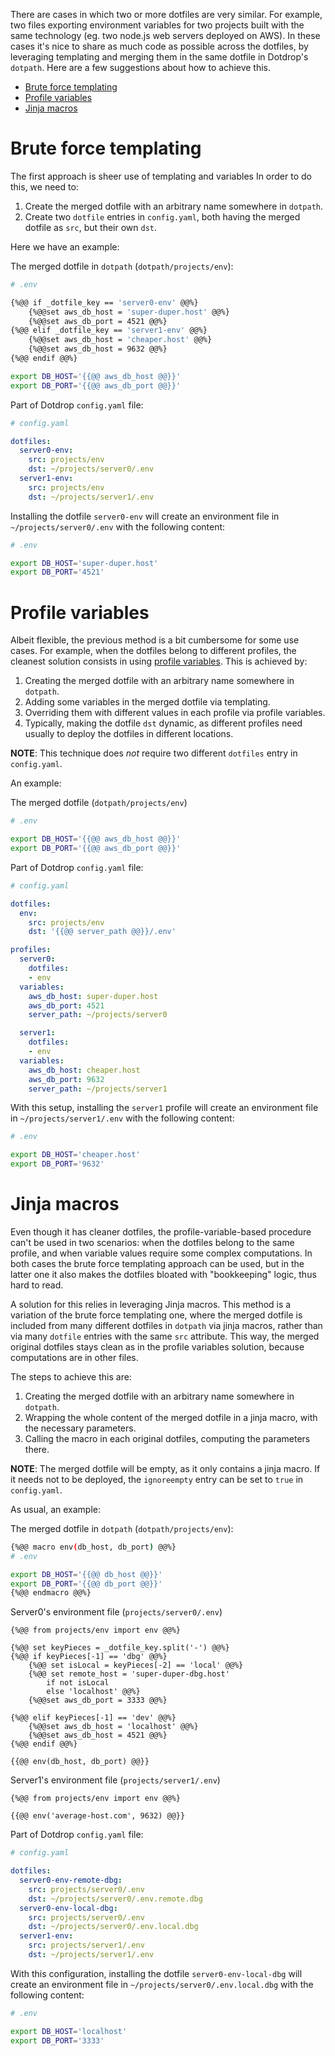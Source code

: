 There are cases in which two or more dotfiles are very similar. For example,
two files exporting environment variables for two projects built with the same
technology (eg. two node.js web servers deployed on AWS). In these cases it's
nice to share as much code as possible across the dotfiles, by leveraging
templating and merging them in the same dotfile in Dotdrop's `dotpath`. Here
are a few suggestions about how to achieve this.

* [Brute force templating](#brute-force-templating)
* [Profile variables](#profile-variables)
* [Jinja macros](#jinja-macros)

# Brute force templating

The first approach is sheer use of templating and variables
In order to do this, we need to:

1. Create the merged dotfile with an arbitrary name somewhere in `dotpath`.
2. Create two `dotfile` entries in `config.yaml`, both having the merged
  dotfile as `src`, but their own `dst`.

Here we have an example:

The merged dotfile in `dotpath` (`dotpath/projects/env`):
```bash
# .env

{%@@ if _dotfile_key == 'server0-env' @@%}
    {%@@set aws_db_host = 'super-duper.host' @@%}
    {%@@set aws_db_port = 4521 @@%}
{%@@ elif _dotfile_key == 'server1-env' @@%}
    {%@@set aws_db_host = 'cheaper.host' @@%}
    {%@@set aws_db_host = 9632 @@%}
{%@@ endif @@%}

export DB_HOST='{{@@ aws_db_host @@}}'
export DB_PORT='{{@@ aws_db_port @@}}'
```

Part of Dotdrop `config.yaml` file:
```yaml
# config.yaml

dotfiles:
  server0-env:
    src: projects/env
    dst: ~/projects/server0/.env
  server1-env:
    src: projects/env
    dst: ~/projects/server1/.env
```

Installing the dotfile `server0-env` will create an environment file in
`~/projects/server0/.env` with the following content:

```bash
# .env

export DB_HOST='super-duper.host'
export DB_PORT='4521'
```

# Profile variables

Albeit flexible, the previous method is a bit cumbersome for some use cases.
For example, when the dotfiles belong to different profiles, the cleanest
solution consists in using
[profile variables](../config/config-variables.md#profile-variables). This is achieved by:

1. Creating the merged dotfile with an arbitrary name somewhere in `dotpath`.
2. Adding some variables in the merged dotfile via templating.
3. Overriding them with different values in each profile via profile variables.
4. Typically, making the dotfile `dst` dynamic, as different profiles need
    usually to deploy the dotfiles in different locations.

**NOTE**: This technique does *not* require two different `dotfiles` entry in
`config.yaml`.

An example:

The merged dotfile (`dotpath/projects/env`)
```bash
# .env

export DB_HOST='{{@@ aws_db_host @@}}'
export DB_PORT='{{@@ aws_db_port @@}}'
```

Part of Dotdrop `config.yaml` file:
```yaml
# config.yaml

dotfiles:
  env:
    src: projects/env
    dst: '{{@@ server_path @@}}/.env'

profiles:
  server0:
    dotfiles:
    - env
  variables:
    aws_db_host: super-duper.host
    aws_db_port: 4521
    server_path: ~/projects/server0

  server1:
    dotfiles:
    - env
  variables:
    aws_db_host: cheaper.host
    aws_db_port: 9632
    server_path: ~/projects/server1
```

With this setup, installing the `server1` profile will create an environment
file in `~/projects/server1/.env` with the following content:

```bash
# .env

export DB_HOST='cheaper.host'
export DB_PORT='9632'
```

# Jinja macros

Even though it has cleaner dotfiles, the profile-variable-based procedure can't
be used in two scenarios: when the dotfiles belong to the same profile, and
when variable values require some complex computations. In both cases the brute
force templating approach can be used, but in the latter one it also makes the
dotfiles bloated with "bookkeeping" logic, thus hard to read.

A solution for this relies in leveraging Jinja macros. This method is a
variation of the brute force templating one, where the merged dotfile is
included from many different dotfiles in `dotpath` via jinja macros, rather
than via many `dotfile` entries with the same `src` attribute. This way, the
merged original dotfiles stays clean as in the profile variables solution,
because computations are in other files.

The steps to achieve this are:

1. Creating the merged dotfile with an arbitrary name somewhere in `dotpath`.
2. Wrapping the whole content of the merged dotfile in a jinja macro, with the
    necessary parameters.
3. Calling the macro in each original dotfiles, computing the parameters there.

**NOTE**: The merged dotfile will be empty, as it only contains a jinja macro.
    If it needs not to be deployed, the `ignoreempty` entry can be set to
    `true` in `config.yaml`.

As usual, an example:

The merged dotfile in `dotpath` (`dotpath/projects/env`):
```bash
{%@@ macro env(db_host, db_port) @@%}
# .env

export DB_HOST='{{@@ db_host @@}}'
export DB_PORT='{{@@ db_port @@}}'
{%@@ endmacro @@%}
```

Server0's environment file (`projects/server0/.env`)
```jinja2
{%@@ from projects/env import env @@%}

{%@@ set keyPieces = _dotfile_key.split('-') @@%}
{%@@ if keyPieces[-1] == 'dbg' @@%}
    {%@@ set isLocal = keyPieces[-2] == 'local' @@%}
    {%@@ set remote_host = 'super-duper-dbg.host'
        if not isLocal
        else 'localhost' @@%}
    {%@@set aws_db_port = 3333 @@%}

{%@@ elif keyPieces[-1] == 'dev' @@%}
    {%@@set aws_db_host = 'localhost' @@%}
    {%@@set aws_db_host = 4521 @@%}
{%@@ endif @@%}

{{@@ env(db_host, db_port) @@}}
```

Server1's environment file (`projects/server1/.env`)
```jinja2
{%@@ from projects/env import env @@%}

{{@@ env('average-host.com', 9632) @@}}
```

Part of Dotdrop `config.yaml` file:
```yaml
# config.yaml

dotfiles:
  server0-env-remote-dbg:
    src: projects/server0/.env
    dst: ~/projects/server0/.env.remote.dbg
  server0-env-local-dbg:
    src: projects/server0/.env
    dst: ~/projects/server0/.env.local.dbg
  server1-env:
    src: projects/server1/.env
    dst: ~/projects/server1/.env

```

With this configuration, installing the dotfile `server0-env-local-dbg` will
create an environment file in `~/projects/server0/.env.local.dbg` with the
following content:

```bash
# .env

export DB_HOST='localhost'
export DB_PORT='3333'
```
